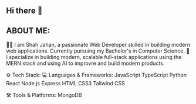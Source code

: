 ## Hi there 👋
## ABOUT ME:
👨‍🎓 I am Shah Jahan, a passionate  Web Developer skilled in building modern web applications. Currently pursuing my Bachelor's in Computer Science.
🌱 I specialize in building modern, scalable full-stack applications using the MERN stack and using AI to improvre and build modern products.

⚙️ Tech Stack:
💻 Languages & Frameworks:
JavaScript TypeScript Python React Node.js Express HTML CSS3 Tailwind CSS

🛠️ Tools & Platforms:
MongoDB 

